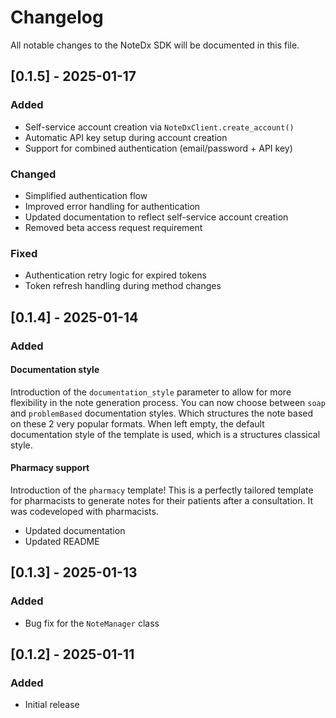 # Changelog

All notable changes to the NoteDx SDK will be documented in this file.

## [0.1.5] - 2025-01-17

### Added
- Self-service account creation via `NoteDxClient.create_account()`
- Automatic API key setup during account creation
- Support for combined authentication (email/password + API key)

### Changed
- Simplified authentication flow
- Improved error handling for authentication
- Updated documentation to reflect self-service account creation
- Removed beta access request requirement

### Fixed
- Authentication retry logic for expired tokens
- Token refresh handling during method changes

## [0.1.4] - 2025-01-14

### Added

#### Documentation style

Introduction of the `documentation_style` parameter to allow for more flexibility in the note generation process. You can now choose between `soap` and `problemBased` documentation styles. Which structures the note based on these 2 very popular formats. When left empty, the default documentation style of the template is used, which is a structures classical style.

#### Pharmacy support

Introduction of the `pharmacy` template! This is a perfectly tailored template for pharmacists to generate notes for their patients after a consultation. It was codeveloped with pharmacists.


- Updated documentation
- Updated README


## [0.1.3] - 2025-01-13

### Added
- Bug fix for the `NoteManager` class


## [0.1.2] - 2025-01-11

### Added
- Initial release
